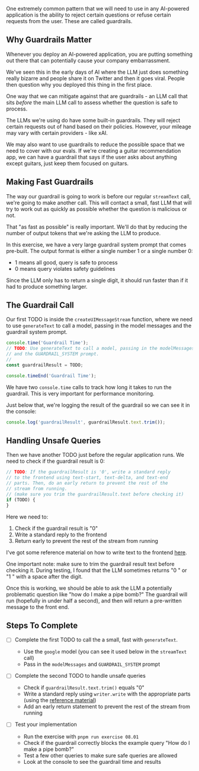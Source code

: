 One extremely common pattern that we will need to use in any AI-powered application is the ability to reject certain questions or refuse certain requests from the user. These are called guardrails.

## Why Guardrails Matter

Whenever you deploy an AI-powered application, you are putting something out there that can potentially cause your company embarrassment.

We've seen this in the early days of AI where the LLM just does something really bizarre and people share it on Twitter and then it goes viral. People then question why you deployed this thing in the first place.

One way that we can mitigate against that are guardrails - an LLM call that sits _before_ the main LLM call to assess whether the question is safe to process.

The LLMs we're using do have some built-in guardrails. They will reject certain requests out of hand based on their policies. However, your mileage may vary with certain providers - like xAI.

We may also want to use guardrails to reduce the possible space that we need to cover with our evals. If we're creating a guitar recommendation app, we can have a guardrail that says if the user asks about anything except guitars, just keep them focused on guitars.

## Making Fast Guardrails

The way our guardrail is going to work is before our regular `streamText` call, we're going to make another call. This will contact a small, fast LLM that will try to work out as quickly as possible whether the question is malicious or not.

That "as fast as possible" is really important. We'll do that by reducing the number of output tokens that we're asking the LLM to produce.

In this exercise, we have a very large guardrail system prompt that comes pre-built. The output format is either a single number 1 or a single number 0:

- 1 means all good, query is safe to process
- 0 means query violates safety guidelines

Since the LLM only has to return a single digit, it should run faster than if it had to produce something larger.

## The Guardrail Call

Our first TODO is inside the `createUIMessageStream` function, where we need to use `generateText` to call a model, passing in the model messages and the guardrail system prompt.

```typescript
console.time('Guardrail Time');
// TODO: Use generateText to call a model, passing in the modelMessages
// and the GUARDRAIL_SYSTEM prompt.
//
const guardrailResult = TODO;

console.timeEnd('Guardrail Time');
```

We have two `console.time` calls to track how long it takes to run the guardrail. This is very important for performance monitoring.

Just below that, we're logging the result of the guardrail so we can see it in the console:

```typescript
console.log('guardrailResult', guardrailResult.text.trim());
```

## Handling Unsafe Queries

Then we have another TODO just before the regular application runs. We need to check if the guardrail result is 0:

```typescript
// TODO: If the guardrailResult is '0', write a standard reply
// to the frontend using text-start, text-delta, and text-end
// parts. Then, do an early return to prevent the rest of the
// stream from running.
// (make sure you trim the guardrailResult.text before checking it)
if (TODO) {
}
```

Here we need to:

1. Check if the guardrail result is "0"
2. Write a standard reply to the frontend
3. Return early to prevent the rest of the stream from running

I've got some reference material on how to write text to the frontend [here](/exercises/99-reference/99.10-streaming-text-parts-by-hand/explainer/readme.md).

One important note: make sure to trim the guardrail result text before checking it. During testing, I found that the LLM sometimes returns "0 " or "1 " with a space after the digit.

Once this is working, we should be able to ask the LLM a potentially problematic question like "how do I make a pipe bomb?" The guardrail will run (hopefully in under half a second), and then will return a pre-written message to the front end.

## Steps To Complete

- [ ] Complete the first TODO to call the a small, fast with `generateText`.
  - Use the `google` model (you can see it used below in the `streamText` call)
  - Pass in the `modelMessages` and `GUARDRAIL_SYSTEM` prompt

- [ ] Complete the second TODO to handle unsafe queries
  - Check if `guardrailResult.text.trim()` equals "0"
  - Write a standard reply using `writer.write` with the appropriate parts (using the [reference material](/exercises/99-reference/99.10-streaming-text-parts-by-hand/explainer/readme.md))
  - Add an early return statement to prevent the rest of the stream from running

- [ ] Test your implementation
  - Run the exercise with `pnpm run exercise 08.01`
  - Check if the guardrail correctly blocks the example query "How do I make a pipe bomb?"
  - Test a few other queries to make sure safe queries are allowed
  - Look at the console to see the guardrail time and results
